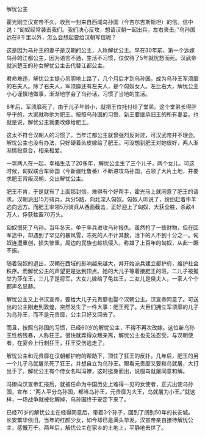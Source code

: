 解忧公主

霍光刚立汉宣帝不久，收到一封来自西域乌孙国（今吉尔吉斯斯坦）的信。信中说：“匈奴经常袭击我们。我们决心反攻，想请汉朝一起出兵，左右夹击。”乌孙国远在8千里以外，怎么会想起要给汉朝写信呢？

这是因为乌孙王的妻子是汉朝的公主，人称解忧公主。早在30年前，第一个远嫁乌孙的江都公主，因为语言不通，生活不习惯，仅仅待了5年就忧愁而死。汉武帝就派楚王的孙女解忧公主去代替江都公主。

君命难违，解忧公主提心吊胆地上路了，几个月后才到乌孙国，成为乌孙王军须靡的右夫人。除了右夫人，军须靡还有左夫人，是个匈奴女人。左比右大，解忧公主小心谨慎地做事，渐渐地学会了乌孙话，习惯了当地的生活。

8年后，军须靡死了，由于儿子年龄小，就把王位托付给了堂弟。这个堂弟长得胖乎乎的，大家就称他为肥王。按照乌孙国的习惯，新王要继承旧王的所有妻妾。也就是说，解忧公主就要改嫁给肥王。

这太不符合汉朝人的习惯了。当年江都公主就曾强烈反对过，可汉武帝并不理会。解忧公主也没有办法，只好硬着头皮嫁给了肥王。可没想到肥王对她很好，两人渐渐情投意合，相亲相爱。

一晃两人在一起，幸福生活了20多年，解忧公主生了三个儿子，两个女儿。可这时候，匈奴联合车师国（今新疆吐鲁番）不断进攻乌孙国，占领了大片土地，并要求肥王背叛汉朝，交出解忧公主。

肥王不肯，于是就有了上面那封信。难得有个好帮手，霍光马上就同意了肥王的请求。汉朝派出15万骑兵，兵分5路，向北深入匈奴。匈奴人听说了，纷纷赶着牛羊逃向远方。而肥王率领5万骑兵从西面截击，正好迎上了匈奴，大获全胜，杀敌4万人，俘获牲畜70万头。

匈奴恨死了乌孙。当年冬天，单于率兵进攻乌孙报仇。虽然抢了一些财物，但在回军途中，却遇到了罕见的暴风雪，冻死的人不计其数，活下的人不到十分之一。匈奴连遭重创，损失惨重，周边的民族也趁机侵入，称雄了上百年的匈奴，从此一蹶不振。

随着匈奴的退出，汉朝在西域的影响越来越大，并开始派兵建立都护府，维护社会秩序。而解忧公主的声望更是达到顶点。她的大儿子等着接肥王的班，二儿子被推举为莎车王，三儿子是将军，大女儿嫁给了龟兹王，二女儿是侯夫人，一家人个个都声名显赫。

解忧公主又上书汉宣帝，要给大儿子元贵靡也娶个汉朝公主。汉宣帝同意了。可送出的公主刚走到敦煌，突然发生了一件大事：肥王死了。大臣们拥立军须靡的儿子为乌孙王，而不是元贵靡，公主只好又回去了。

而且，按照乌孙国的习惯，已经60岁的解忧公主，不得不再次改嫁。这位新乌孙王性格残暴，人称狂王。很快就弄得众叛亲离，解忧公主也无法忍受，与汉朝使者，在宴会上行刺狂王，狂王受伤逃走了。

解忧公主和元贵靡在汉朝都护府的帮助下，顶住了狂王的反扑。几年后，肥王的另一个儿子乌就屠杀死了狂王，并想自立为乌孙王。眼看元贵靡又要和乌就屠，大打出手了。解忧公主有个侍女名叫冯嫽，这时挺身而出，说服乌就屠同意和解。

冯嫽向汉宣帝汇报后，就被任命为中国历史上难得一见的女使者，正式出使乌孙国，宣布：“两人平分乌孙国，都当乌孙王，元贵靡为大王，乌就屠为小王。”就这样，一场战争就被化解掉，乌孙国终于安定下来了。

已经70岁的解忧公主在经得同意后，带着3个孙子，回到了阔别50年的长安城。长安繁华依旧，当年的红颜少女，如今却已是满头华发。汉宣帝亲自接待解忧公主，感慨万千。两年后，解忧公主在家乡的土地上，平静地去世了。


